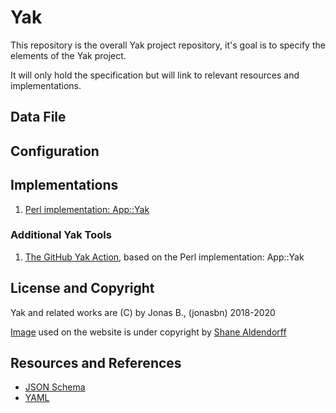 # Yak

This repository is the overall Yak project repository, it's goal is to specify the elements of the Yak project.

It will only hold the specification but will link to relevant resources and implementations.

## Data File

## Configuration

## Implementations

1. [Perl implementation: App::Yak](https://github.com/jonasbn/perl-app-yak)

### Additional Yak Tools

1. [The GitHub Yak Action](https://github.com/jonasbn/github-action-yak), based on the Perl implementation: App::Yak

## License and Copyright

Yak and related works are (C) by Jonas B., (jonasbn) 2018-2020

[Image](https://unsplash.com/photos/3b3O75X0Jzg) used on the website is under copyright by [Shane Aldendorff](https://unsplash.com/@pluyar)

## Resources and References

- [JSON Schema](https://json-schema.org/)
- [YAML](https://yaml.org/)
